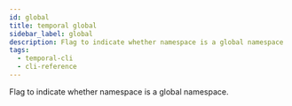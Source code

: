 ```yaml
---
id: global
title: temporal global
sidebar_label: global
description: Flag to indicate whether namespace is a global namespace
tags:
  - temporal-cli
  - cli-reference
---
```


Flag to indicate whether namespace is a global namespace.
